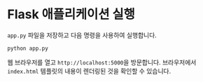 # Flask 애플리케이션 실행

`app.py` 파일을 저장하고 다음 명령을 사용하여 실행합니다.

```
python app.py
```

웹 브라우저를 열고 `http://localhost:5000`을 방문합니다. 브라우저에서 `index.html` 템플릿의 내용이 렌더링된 것을 확인할 수 있습니다.
